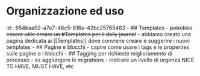 # Organizzazione ed uso
id:: 654baa92-a7e7-46c5-816e-42bc25765463
	- ## Templates
		- ~~potrebbe essere utile creare un #Templates per il daily journal~~
		- abbiamo creato una pagina dedicata ai [[Templates]] dove conviene creare e suggerire i nuovi templates
	- ## Pagine e blocchi
		- capire come usare i tags e le properties sulle pagine e i blocchi
	- ## Tagging per richieste miglioramento di processo
		- es aggiungere le migrations
		- indicare un livello di urgenza NICE TO HAVE, MUST HAVE, etc